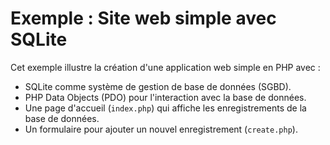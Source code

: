 # Exemple : Site web simple avec SQLite

Cet exemple illustre la création d'une application web simple en PHP avec :

- SQLite comme système de gestion de base de données (SGBD).
- PHP Data Objects (PDO) pour l'interaction avec la base de données.
- Une page d'accueil (`index.php`) qui affiche les enregistrements de la base de
  données.
- Un formulaire pour ajouter un nouvel enregistrement (`create.php`).
